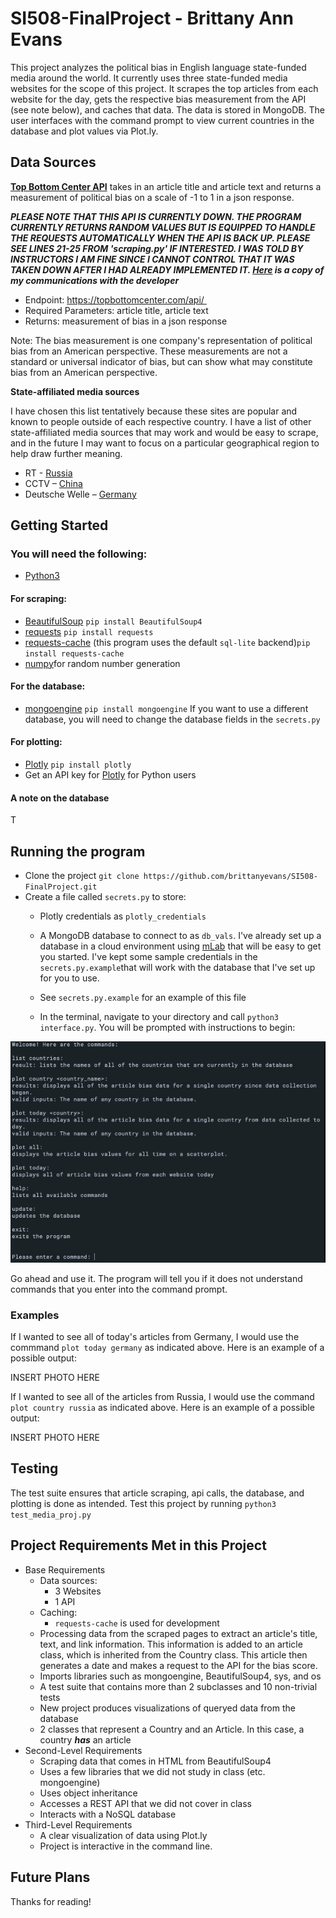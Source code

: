 # SI508-FinalProject - Brittany Ann Evans

This project analyzes the political bias in English language state-funded media around the world. It currently uses three state-funded media websites for the scope of this project. It scrapes the top articles from each website for the day, gets the respective bias measurement from the API (see note below), and caches that data. The data is stored in MongoDB. The user interfaces with the command prompt to view current countries in the database and plot values via Plot.ly.

## Data Sources
[**Top Bottom Center API**](https://topbottomcenter.com/api_info/) takes in an article title and article text and returns a measurement of political bias on a scale of -1 to 1  in a json response. 

***PLEASE NOTE THAT THIS API IS CURRENTLY DOWN. THE PROGRAM CURRENTLY RETURNS RANDOM VALUES  BUT IS EQUIPPED TO HANDLE THE REQUESTS AUTOMATICALLY WHEN THE API IS BACK UP. PLEASE SEE LINES 21-25 FROM 'scraping.py' IF INTERESTED. I WAS TOLD BY INSTRUCTORS I AM FINE SINCE I CANNOT CONTROL THAT IT WAS TAKEN DOWN AFTER I HAD ALREADY IMPLEMENTED IT. [Here](https://github.com/brittanyevans/SI508-FinalProject/blob/master/University%20of%20Michigan%20Mail%20-%20404%20on%20API%20Request.pdf) is a copy of my communications with the developer***

* Endpoint: https://topbottomcenter.com/api/ 
* Required Parameters: article title, article text
* Returns: measurement of bias in a json response


Note: The bias measurement is one company's representation of political bias from an American perspective. These measurements are not a standard or universal indicator of bias, but can show what may constitute bias from an American perspective. 

**State-affiliated media sources**

I have chosen this list tentatively because these sites are popular and known to people outside of each respective country. I have a list of other state-affiliated media sources that may work and would be easy to scrape, and in the future I may want to focus on a particular geographical region to help draw further meaning. 

* RT - [Russia](https://www.rt.com/)
* CCTV – [China](http://english.cctv.com/)
* Deutsche Welle – [Germany](https://www.dw.com/en/top-stories/s-9097)

## Getting Started
### You will need the following:
 * [Python3](https://www.python.org/downloads/)
#### For scraping:
 * [BeautifulSoup](https://www.crummy.com/software/BeautifulSoup/bs4/doc/) `pip install BeautifulSoup4`
 * [requests](http://docs.python-requests.org/en/v2.7.0/user/install/) `pip install requests`
 * [requests-cache](https://requests-cache.readthedocs.io/en/latest/user_guide.html) (this program uses the default `sql-lite` backend)`pip install requests-cache`
 * [numpy](http://www.numpy.org/)for random number generation
#### For the database:
 * [mongoengine](http://docs.mongoengine.org/tutorial.html) `pip install mongoengine`
 If you want to use a different database, you will need to change the database fields in the `secrets.py`
#### For plotting:
 * [Plotly](https://plot.ly/python/) `pip install plotly`
 * Get an API key for [Plotly](https://plot.ly/python/) for Python users
#### A note on the database
T
  ## Running the program
* Clone the project `git clone https://github.com/brittanyevans/SI508-FinalProject.git`
* Create a file called `secrets.py` to store:
  * Plotly credentials as `plotly_credentials`
  * A MongoDB database to connect to as `db_vals`. I've already set up a database in a cloud environment using [mLab](https://mlab.com/home) that will be easy to get you started. I've kept some sample credentials in the `secrets.py.example`that will work with the database that I've set up for you to use. 
  * See `secrets.py.example` for an example of this file
  
 
  * In the terminal, navigate to your directory and call `python3 interface.py`. You will be prompted with instructions to begin:

![alt-text](https://github.com/brittanyevans/SI508-FinalProject/blob/master/welcome_mesage.png "Welcome Message")

Go ahead and use it. The program will tell you if it does not understand commands that you enter into the command prompt.

### Examples
If I wanted to see all of today's articles from Germany, I would use the commmand `plot today germany` as indicated above. Here is an example of a possible output: 

INSERT PHOTO HERE

If I wanted to see all of the articles from Russia, I would use the command `plot country russia` as indicated above. Here is an example of a possible output:

INSERT PHOTO HERE

## Testing
The test suite ensures that article scraping, api calls, the database, and plotting is done as intended. Test this project by running `python3 test_media_proj.py`

## Project Requirements Met in this Project
 * Base Requirements
    * Data sources:
        * 3 Websites
        * 1 API
    * Caching:
        * `requests-cache` is used for development
    * Processing data from the scraped pages to extract an article's title, text, and link information. This information is added to an article class, which is inherited from the Country class. This article then generates a date and makes a request to the API for the bias  score. 
    * Imports libraries such as mongoengine, BeautifulSoup4, sys, and os
    * A test suite that contains more than 2 subclasses and 10 non-trivial tests
    * New project produces visualizations of queryed data from the database
    * 2 classes that represent a Country and an Article. In this case, a country ***has*** an article
 * Second-Level Requirements
    * Scraping data that comes in HTML from BeautifulSoup4
    * Uses a few libraries that we did not study in class (etc. mongoengine) 
    * Uses object inheritance 
    * Accesses a REST API that we did not cover in class
    * Interacts with a NoSQL database
* Third-Level Requirements
    * A clear visualization of data using Plot.ly
    * Project is interactive in the command line. 
## Future Plans

Thanks for reading! 
